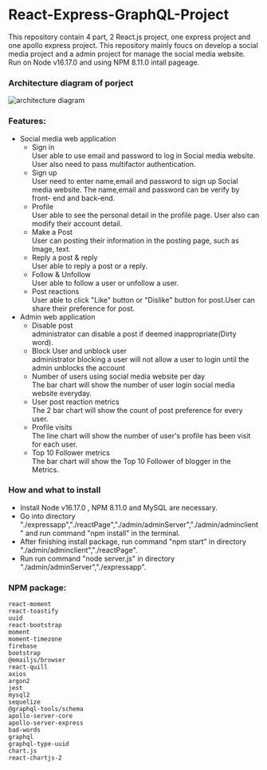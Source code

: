 # React-Express-GraphQL-Project
This repository contain 4 part, 2 React.js project, one express project and one apollo express project. This repository mainly foucs on develop a social media project and a admin project for manage the social media website. Run on Node v16.17.0 and using NPM 8.11.0 intall pageage.


### Architecture diagram of porject 
![architecture diagram ](https://firebasestorage.googleapis.com/v0/b/whitegive-bc20c.appspot.com/o/images%2FReact%20diagram.png?alt=media&token=05e5afb6-96d5-49bb-b5fc-9cefc31a1f36)

### Features:
* Social media web application
  * Sign in
   <br>User able to use email and password to log in Social media website. User also need to pass multifactor authentication. 
  * Sign up
   <br>User need to enter name,email and password to sign up Social media website. The name,email and password can be verify by front- end and back-end.
  * Profile 
   <br>User able to see the personal detail in the profile page. User also can modify their account detail.
  * Make a Post
    <br>User can posting their information in the posting page, such as Image, text.
  * Reply a post & reply 
    <br>User able to reply a post or a reply.
  * Follow & Unfollow 
    <br>User able to follow a user or unfollow a user.
  * Post reactions
    <br>User able to click "Like" button or "Dislike" button for post.User can share their preference for post.
 * Admin web application
   * Disable post 
   <br>administrator can disable a post if deemed inappropriate(Dirty word).
   * Block User and unblock user 
   <br>administrator blocking a user will not allow a user to login until the admin unblocks the account
   * Number of users using social media website per day
    <br>The bar chart will show the number of user login social media website everyday. 
   * User post reaction metrics
    <br>The 2 bar chart will show the count of post preference for every user. 
   * Profile visits
    <br>The line chart will show the number of user's profile has been visit for each user. 
   * Top 10 Follower metrics
    <br>The bar chart will show the Top 10 Follower of blogger in the Metrics. 

### How and what to install
* Install Node v16.17.0 , NPM 8.11.0 and MySQL are necessary.
* Go into directory "./expressapp","./reactPage","./admin/adminServer","./admin/adminclient" and run command "npm install" in the terminal.
* After finishing install package, run command "npm start" in directory "./admin/adminclient","./reactPage".
* Run run command "node server.js" in directory "./admin/adminServer","./expressapp".


###  NPM package:
    react-moment
    react-toastify
    uuid
    react-bootstrap
    moment
    moment-timezone
    firebase
    bootstrap
    @emailjs/browser
    react-quill
    axios
    argon2
    jest
    mysql2
    sequelize
    @graphql-tools/schema
    apollo-server-core
    apollo-server-express
    bad-words
    graphql
    graphql-type-uuid
    chart.js
    react-chartjs-2
